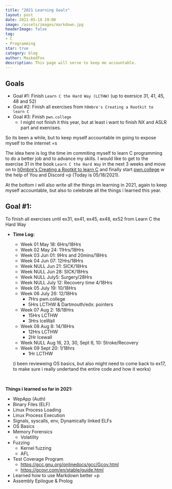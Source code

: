 ```yaml
---
title: "2021 Learning Goals"
layout: post
date: 2021-05-18 19:00
image: /assets/images/markdown.jpg
headerImage: false
tag:
- C
- Programming
star: true
category: blog
author: MaskedFox
description: This page will serve to keep me accountable.
---
```



## Goals
- Goal #1: Finish `Learn C the Hard Way (LCTHW)` (up to exersice 31, 41, 45, 48 and 52)
- Goal #2: Finish all exercises from `h0mbre's Creating a Rootkit to learn C`
- Goal #3: Finish `pwn.college`
  - I might not finish it this year, but at least i want to finish NX and ASLR part and exercises.

So its been a while, but to keep myself accountable im going to expose myself to the internet =s

The idea here is log the time im commiting myself to learn C programming to do a better job and to advance my skills. I would like to get to the exercise 31 in the book `Learn C the Hard Way` in the next 3 weeks and move on to [h0mbre's Creating a Rootkit to learn C](https://github.com/h0mbre/Learning-C) and finally start [pwn.college](https://pwn.college) w the help of You and Discord =p (Today is 05/18/2021).

At the bottom i will also write all the things im learning in 2021, again to keep myself accountable, but also to celebrate all the things i learned this year.

## **Goal #1:** 
To finish all exercises until ex31, ex41, ex45, ex48, ex52 from Learn C the Hard Way

- **Time Log:**
  - Week 01 May 18: 6Hrs/18Hrs
  - Week 02 May 24: 11Hrs/18Hrs
  - Week 03 Jun 01: 9Hrs and 20mins/18Hrs 
  - Week 04 Jun 07: 12Hrs/18Hrs
  - Week NULL Jun 21: SICK/18Hrs
  - Week NULL Jun 28: SICK/18Hrs
  - Week NULL July5: Surgery/28Hrs
  - Week NULL July 12: Recovery time 4/18Hrs
  - Week 05 July 19: 10/18Hrs
  - Week 06 July 26: 12/18Hrs 
    - 7Hrs pwn.college
    - 5Hrs LCTHW & Dartmouth/edx: pointers
  - Week 07 Aug 2: 18/18Hrs
    - 15Hrs LCTHW
    - 3Hrs IceWall
  - Week 08 Aug 8: 14/18Hrs
    - 12Hrs LCTHW
    - 2Hr Icewall
  - Week NULL Aug 16, 23, 30, Sept 6, 10: Stroke/Recovery
  - Week 09 Sept 20: 1/18hrs
    - 1Hr LCTHW


  (i been revieweing OS basics, but also might need to come back to ex17, to make sure i really undertand the entire code and how it works) 

  &nbsp;

**Things i learned so far in 2021:**
  - WepApp (Auth)
  - Binary Files (ELF)
  - Linux Process Loading
  - Linux Process Execution
  - Signals, syscalls, env, Dynamically linked ELFs
  - OS Basics
  - Memory Forensics
    - Volatility
  - Fuzzing
    - Kernel fuzzing
    - AFL
  - Test Coverage Program
      - https://gcc.gnu.org/onlinedocs/gcc/Gcov.html 
      - https://gcovr.com/en/stable/guide.html
  - Learned how to use Markdown better =p
  - Assembly Epilogue & Prolog